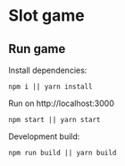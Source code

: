 # Slot game

## Run game
Install dependencies:
```
npm i || yarn install
```

Run on http://localhost:3000
```
npm start || yarn start
```

Development build:
```
npm run build || yarn build
```
